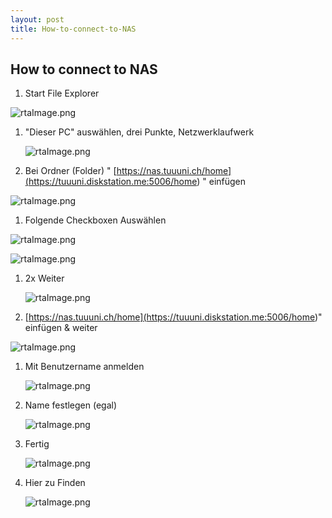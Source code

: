 ```yaml
---
layout: post
title: How-to-connect-to-NAS
---
```

## How to connect to NAS 

1. Start File Explorer

![rtaImage.png](<./attachments/6fff9eb2bffaf37a-rtaImage.png>)

1. "Dieser PC" auswählen, drei Punkte, Netzwerklaufwerk

    ![rtaImage.png](<./attachments/49228a2ec55d86f4-rtaImage.png>)

2. Bei Ordner (Folder) " [https://nas.tuuuni.ch/home](<https://tuuuni.diskstation.me:5006/home>) " einfügen

![rtaImage.png](<./attachments/3667fd185cc5d833-rtaImage.png>)

1. Folgende Checkboxen Auswählen

![rtaImage.png](<./attachments/43f2d7e911918b60-rtaImage.png>)

![rtaImage.png](<./attachments/e8893ff53ebf9dad-rtaImage.png>)

1. 2x Weiter

    ![rtaImage.png](<./attachments/d9d831bd502e06e6-rtaImage.png>)

2. [https://nas.tuuuni.ch/home](<https://tuuuni.diskstation.me:5006/home>)" einfügen & weiter

![rtaImage.png](<./attachments/6d5d96280a1b0a83-rtaImage.png>)

1. Mit Benutzername anmelden

    ![rtaImage.png](<./attachments/9fbfc1f9c6016a47-rtaImage.png>)

2. Name festlegen (egal)

    ![rtaImage.png](<./attachments/b9985a95225fe516-rtaImage.png>)

3. Fertig

    ![rtaImage.png](<./attachments/7a69bd0942750bd7-rtaImage.png>)

4. Hier zu Finden

    ![rtaImage.png](<./attachments/b79267234c4e68fd-rtaImage.png>)



